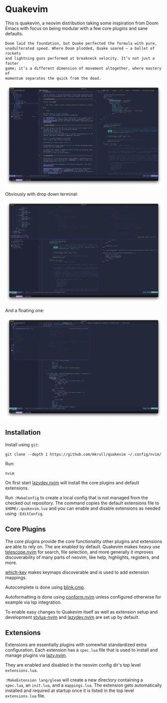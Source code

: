 # Quakevim

This is quakevim, a neovim distribution taking some inspiration from Doom Emacs
with focus on being modular with a few core plugins and sane defaults.

    Doom laid the foundation, but Quake perfected the formula with pure,
    unadulterated speed. Where Doom plodded, Quake soared — a ballet of rockets
    and lightning guns performed at breakneck velocity. It’s not just a faster
    game; it’s a different dimension of movement altogether, where mastery of
    momentum separates the quick from the dead.

![screenshot](images/quakevim.png)

Obviously with drop down terminal:

![dropdown](images/quakevim-dropdown.png)

And a floating one:

![half-life](images/quakevim-float.png)

## Installation

Install using `git`:

    git clone --depth 1 https://github.com/mkrull/quakevim ~/.config/nvim/

Run:

    nvim

On first start [lazydev.nvim](https://github.com/folke/lazydev.nvim) will
install the core plugins and default extensions.

Run `:MakeConfig` to create a local config that is not managed from the checked
out repository. The command copies the default extensions file to
`$HOME/.quakevim.lua` and you can enable and disable extensions as needed using
`:EditConfig`.

## Core Plugins

The core plugins provide the core functionality other plugins and extensions
are able to rely on. The are enabled by default.
Quakevim makes heavy use
[telescope.nvim](https://github.com/nvim-telescope/telescope.nvim) for search,
file selection, and more generally it improves discoverability of many parts of
neovim, like help, highlights, registers, and more.

[which-key](https://github.com/folke/which-key.nvim) makes keymaps discoverable
and is used to add extension mappings.

Autocomplete is done using [blink.cmp](https://github.com/saghen/blink.cmp).

Autoformatting is done using [conform.nvim](https://github.com/stevearc/conform.nvim) unless configured otherwise for
example via lsp integration.

To enable easy changes to Quakevim itself as well as extension setup and
development [stylua-nvim](https://github.com/ckipp01/stylua-nvim) and
[lazydev.nvim](https://github.com/folke/lazydev.nvim) are set up by default.

## Extensions

Extensions are essentially plugins with somewhat standardized extra
configuration. Each extension has a `spec.lua` file that is used to install and
manage plugins via [lazy.nvim](https://github.com/folke/lazy.nvim).

They are enabled and disabled in the neovim config dir's top level
`extensions.lua`.

`:MakeExtension lang/gleam` will create a new directory containing a
`spec.lua`, an `init.lua`, and a `mappings.lua`. The extension gets
automatically installed and required at startup once it is listed in the top
level `extensions.lua` file.
